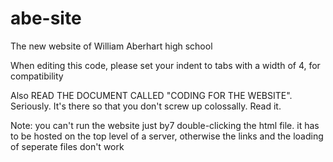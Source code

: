 abe-site
========

The new website of William Aberhart high school

When editing this code, please set your indent to tabs with a width of 4, for compatibility

Also READ THE DOCUMENT CALLED "CODING FOR THE WEBSITE". Seriously. It's there so that you don't screw up colossally. Read it.

Note: you can't run the website just by7 double-clicking the html file. it has to be hosted on the top level of a server,
otherwise the links and the loading of seperate files don't work
